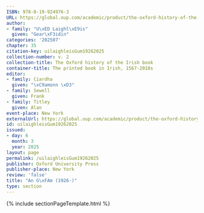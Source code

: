 ```yaml
---
ISBN: 978-0-19-924976-3
URL: https://global.oup.com/academic/product/the-oxford-history-of-the-irish-book-volume-ii-9780199249763?cc=ge&lang=3n#
author:
- family: "U\xED Laighl\xE9is"
  given: "Gear\xF3idin"
categories: '202507'
chapter: 35
citation-key: uilaighleisGum19262025
collection-number: v. 2
collection-title: The Oxford history of the Irish book
container-title: The printed book in Irish, 1567-2010s
editor:
- family: Ciardha
  given: "\xC9amonn \xD3"
- family: Sewell
  given: Frank
- family: Titley
  given: Alan
event-place: New York
externalUrl: https://global.oup.com/academic/product/the-oxford-history-of-the-irish-book-volume-ii-9780199249763?cc=ge&lang=3n#
id: uilaighleisGum19262025
issued:
- day: 6
  month: 3
  year: 2025
layout: page
permalink: /uilaighleisGum19262025
publisher: Oxford University Press
publisher-place: New York
review: 'false'
title: "An G\xFAm (1926-)"
type: section
---
```

{% include sectionPageTemplate.html %}